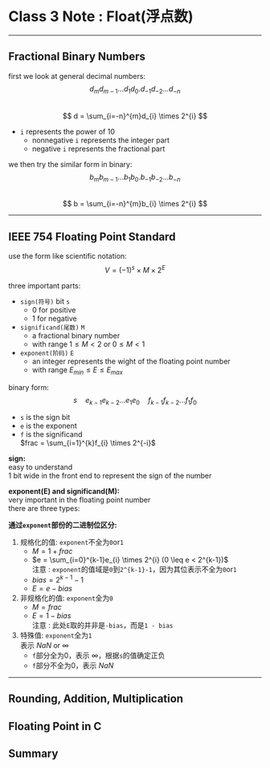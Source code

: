 # Class 3 Note : Float(浮点数)

---

## Fractional Binary Numbers

first we look at general decimal numbers:  
$$ d_{m}d_{m-1}...d_{1}d_{0}.d_{-1}d_{-2}...d_{-n} $$  
$$ d = \sum_{i=-n}^{m}d_{i} \times 2^{i} $$  

- `i` represents the power of 10  
    - nonnegative `i` represents the integer part
    - negative `i` represents the fractional part  

we then try the similar form in binary:  
$$ b_{m}b_{m-1}...b_{1}b_{0}.b_{-1}b_{-2}...b_{-n} $$  
$$ b = \sum_{i=-n}^{m}b_{i} \times 2^{i} $$  

---

## IEEE 754 Floating Point Standard

use the form like scientific notation:  
$$V = (-1)^{s} \times M \times 2^{E}$$  

three important parts:  

- `sign(符号)` bit `s`  
    - 0 for positive  
    - 1 for negative
- `significand(尾数)` `M`  
    - a fractional binary number  
    - with range $1 \leq M < 2$ or $0 \leq M < 1$  
- `exponent(阶码)` `E`  
    - an integer represents the wight of the floating point number  
    - with range $E_{min} \leq E \leq E_{max}$  

binary form:  
$$ s \quad e_{k-1}e_{k-2}...e_{1}e_{0} \quad f_{k-1}f_{k-2}...f_{1}f_{0} $$  

- `s` is the sign bit
- `e` is the exponent
- `f` is the significand  
    $frac = \sum_{i=1}^{k}f_{i} \times 2^{-i}$  

**sign:**  
easy to understand  
1 bit wide in the front end to represent the sign of the number  

**exponent(E) and significand(M):**  
very important in the floating point number  
there are three types:  

**通过`exponent`部份的二进制位区分:**  

1. 规格化的值: `exponent`不全为`0`or`1`  
    - $M = 1 + frac$  
    - $e = \sum_{i=0}^{k-1}e_{i} \times 2^{i} (0 \leq e < 2^{k-1})$  
        注意 : `exponent`的值域是`0`到`2^{k-1}-1`，因为其位表示不全为`0`or`1`  
    - $bias = 2^{k-1} - 1$  
    - $E = e - bias$  
2. 非规格化的值: `exponent`全为`0`  
    - $M = frac$  
    - $E = 1 - bias$  
        注意 : 此处`E`取的并非是`-bias`，而是`1 - bias`  
3. 特殊值: `exponent`全为`1`  
    表示 $NaN$ or $\infty$  
    - `f`部分全为0，表示 $\infty$，根据`s`的值确定正负  
    - `f`部分不全为0，表示 $NaN$

---

## Rounding, Addition, Multiplication



## Floating Point in C

## Summary